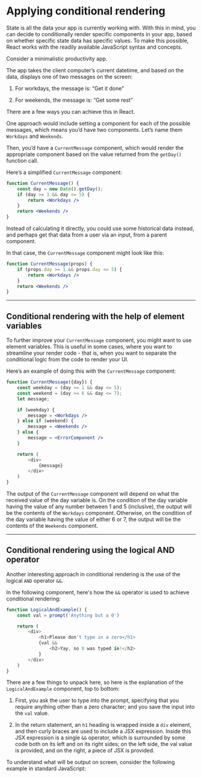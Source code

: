# Applying conditional rendering
State is all the data your app is currently working with. With this in mind, you can decide to conditionally render specific components in your app, based on whether specific state data has specific values. To make this possible, React works with the readily available JavaScript syntax and concepts.

Consider a minimalistic productivity app.

The app takes the client computer’s current datetime, and based on the data, displays one of two messages on the screen:

1. For workdays, the message is: “Get it done” 

2. For weekends, the message is: “Get some rest” 

There are a few ways you can achieve this in React.

One approach would include setting a component for each of the possible messages, which means you’d have two components. Let’s name them ```Workdays``` and ```Weekends```.

Then, you’d have a ```CurrentMessage``` component, which would render the appropriate component based on the value returned from the ```getDay()``` function call.

Here’s a simplified ```CurrentMessage``` component:

```jsx
function CurrentMessage() {
    const day = new Date().getDay();
    if (day >= 1 && day <= 5) {
        return <Workdays />
    }
    return <Weekends />
}
```

Instead of calculating it directly, you could use some historical data instead, and perhaps get that data from a user via an input, from a parent component.

In that case, the ```CurrentMessage``` component might look like this:

```jsx
function CurrentMessage(props) {
    if (props.day >= 1 && props.day <= 5) {
        return <Workdays />
    }
    return <Weekends />
}
```

***

## Conditional rendering with the help of element variables
To further improve your ```CurrentMessage``` component, you might want to use element variables. This is useful in some cases, where you want to streamline your render code - that is, when you want to separate the conditional logic from the code to render your UI.

Here’s an example of doing this with the ```CurrentMessage``` component:

```jsx
function CurrentMessage({day}) {
    const weekday = (day >= 1 && day <= 5);
    const weekend = (day >= 6 && day <= 7);
    let message;

    if (weekday) {
        message = <Workdays />
    } else if (weekend) {
        message = <Weekends />
    } else {
        message = <ErrorComponent />
    }

    return (
        <div>
            {message}
        </div>
    )
}
```

The output of the ```CurrentMessage``` component will depend on what the received value of the day variable is. On the condition of the day variable having the value of any number between 1 and 5 (inclusive), the output will be the contents of the ```Workdays``` component. 
Otherwise, on the condition of the day variable having the value of either 6 or 7, the output will be the contents of the ```Weekends``` component.

***

## Conditional rendering using the logical AND operator
Another interesting approach in conditional rendering is the use of the logical ```AND``` operator ```&&```.

In the following component, here's how the ```&&``` operator is used to achieve conditional rendering:

```jsx
function LogicalAndExample() {
    const val = prompt('Anything but a 0')

    return (
        <div>
            <h1>Please don't type in a zero</h1>
            {val &&
                <h2>Yay, no 0 was typed in!</h2>
            }
        </div>
    )
}
```

There are a few things to unpack here, so here is the explanation of the ```LogicalAndExample``` component, top to bottom:

1. First, you ask the user to type into the prompt, specifying that you require anything other than a zero character; and you save the input into the ```val``` value.

2. In the return statement, an ```h1``` heading is wrapped inside a ```div``` element, and then curly braces are used to include a JSX expression. Inside this JSX expression is a single ```&&``` operator, which is surrounded by some code both on its left and on its right sides; on the left side, the val value is provided, and on the right, a piece of JSX is provided. 

To understand what will be output on screen, consider the following example in standard JavaScript:
